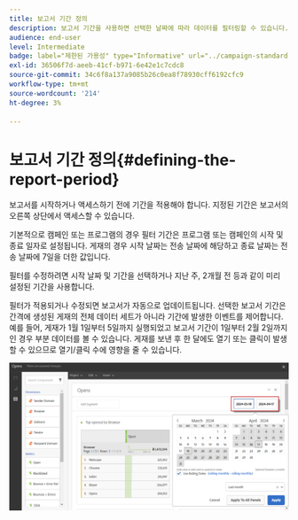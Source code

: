```yaml
---
title: 보고서 기간 정의
description: 보고서 기간을 사용하면 선택한 날짜에 따라 데이터를 필터링할 수 있습니다.
audience: end-user
level: Intermediate
badge: label="제한된 가용성" type="Informative" url="../campaign-standard-migration-home.md" tooltip="마이그레이션된 사용자 Campaign Standard으로 제한됨"
exl-id: 36506f7d-aeeb-41cf-b971-6e42e1c7cdc8
source-git-commit: 34c6f8a137a9085b26c0ea8f78930cff6192cfc9
workflow-type: tm+mt
source-wordcount: '214'
ht-degree: 3%

---
```


# 보고서 기간 정의{#defining-the-report-period}

보고서를 시작하거나 액세스하기 전에 기간을 적용해야 합니다. 지정된 기간은 보고서의 오른쪽 상단에서 액세스할 수 있습니다.

기본적으로 캠페인 또는 프로그램의 경우 필터 기간은 프로그램 또는 캠페인의 시작 및 종료 일자로 설정됩니다. 게재의 경우 시작 날짜는 전송 날짜에 해당하고 종료 날짜는 전송 날짜에 7일을 더한 값입니다.

필터를 수정하려면 시작 날짜 및 기간을 선택하거나 지난 주, 2개월 전 등과 같이 미리 설정된 기간을 사용합니다.

필터가 적용되거나 수정되면 보고서가 자동으로 업데이트됩니다. 선택한 보고서 기간은 간격에 생성된 게재의 전체 데이터 세트가 아니라 기간에 발생한 이벤트를 제어합니다. 예를 들어, 게재가 1월 1일부터 5일까지 실행되었고 보고서 기간이 1일부터 2월 2일까지인 경우 부분 데이터를 볼 수 있습니다. 게재를 보낸 후 한 달에도 열기 또는 클릭이 발생할 수 있으므로 열기/클릭 수에 영향을 줄 수 있습니다.

![](assets/campaign_reports_5.png)
